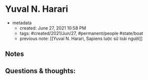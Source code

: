 # Yuval N. Harari

- metadata
	- created: June 27, 2021 10:58 PM
	- tags: #created/2021/Jun/27, #permanent/people #state/boat 
	- previous note: [[Yuval N. Harari, Sapiens lược sử loài người]]

## Notes

## Questions & thoughts:

